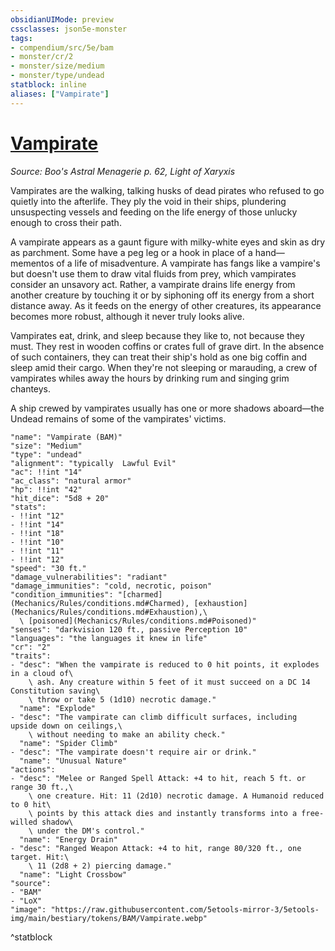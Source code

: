 ```yaml
---
obsidianUIMode: preview
cssclasses: json5e-monster
tags:
- compendium/src/5e/bam
- monster/cr/2
- monster/size/medium
- monster/type/undead
statblock: inline
aliases: ["Vampirate"]
---
```

# [Vampirate](Mechanics\bestiary\undead/vampirate-bam.md)
*Source: Boo's Astral Menagerie p. 62, Light of Xaryxis*  

Vampirates are the walking, talking husks of dead pirates who refused to go quietly into the afterlife. They ply the void in their ships, plundering unsuspecting vessels and feeding on the life energy of those unlucky enough to cross their path.

A vampirate appears as a gaunt figure with milky-white eyes and skin as dry as parchment. Some have a peg leg or a hook in place of a hand—mementos of a life of misadventure. A vampirate has fangs like a vampire's but doesn't use them to draw vital fluids from prey, which vampirates consider an unsavory act. Rather, a vampirate drains life energy from another creature by touching it or by siphoning off its energy from a short distance away. As it feeds on the energy of other creatures, its appearance becomes more robust, although it never truly looks alive.

Vampirates eat, drink, and sleep because they like to, not because they must. They rest in wooden coffins or crates full of grave dirt. In the absence of such containers, they can treat their ship's hold as one big coffin and sleep amid their cargo. When they're not sleeping or marauding, a crew of vampirates whiles away the hours by drinking rum and singing grim chanteys.

A ship crewed by vampirates usually has one or more shadows aboard—the Undead remains of some of the vampirates' victims.

```statblock
"name": "Vampirate (BAM)"
"size": "Medium"
"type": "undead"
"alignment": "typically  Lawful Evil"
"ac": !!int "14"
"ac_class": "natural armor"
"hp": !!int "42"
"hit_dice": "5d8 + 20"
"stats":
- !!int "12"
- !!int "14"
- !!int "18"
- !!int "10"
- !!int "11"
- !!int "12"
"speed": "30 ft."
"damage_vulnerabilities": "radiant"
"damage_immunities": "cold, necrotic, poison"
"condition_immunities": "[charmed](Mechanics/Rules/conditions.md#Charmed), [exhaustion](Mechanics/Rules/conditions.md#Exhaustion),\
  \ [poisoned](Mechanics/Rules/conditions.md#Poisoned)"
"senses": "darkvision 120 ft., passive Perception 10"
"languages": "the languages it knew in life"
"cr": "2"
"traits":
- "desc": "When the vampirate is reduced to 0 hit points, it explodes in a cloud of\
    \ ash. Any creature within 5 feet of it must succeed on a DC 14 Constitution saving\
    \ throw or take 5 (1d10) necrotic damage."
  "name": "Explode"
- "desc": "The vampirate can climb difficult surfaces, including upside down on ceilings,\
    \ without needing to make an ability check."
  "name": "Spider Climb"
- "desc": "The vampirate doesn't require air or drink."
  "name": "Unusual Nature"
"actions":
- "desc": "Melee or Ranged Spell Attack: +4 to hit, reach 5 ft. or range 30 ft.,\
    \ one creature. Hit: 11 (2d10) necrotic damage. A Humanoid reduced to 0 hit\
    \ points by this attack dies and instantly transforms into a free-willed shadow\
    \ under the DM's control."
  "name": "Energy Drain"
- "desc": "Ranged Weapon Attack: +4 to hit, range 80/320 ft., one target. Hit:\
    \ 11 (2d8 + 2) piercing damage."
  "name": "Light Crossbow"
"source":
- "BAM"
- "LoX"
"image": "https://raw.githubusercontent.com/5etools-mirror-3/5etools-img/main/bestiary/tokens/BAM/Vampirate.webp"
```
^statblock